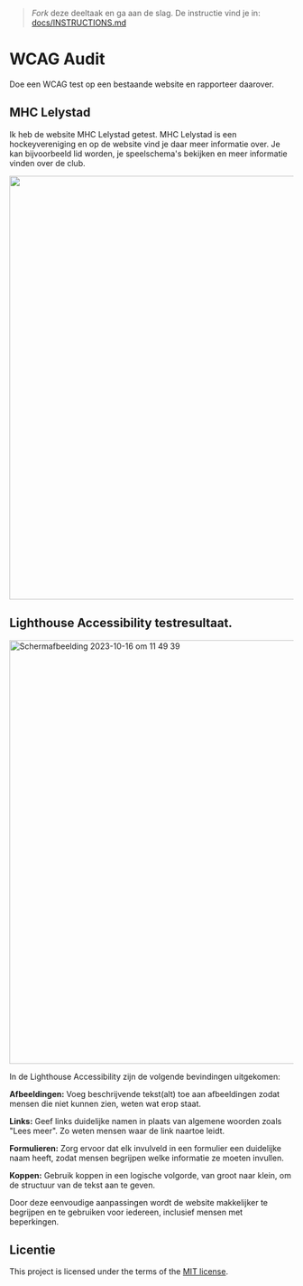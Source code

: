 > _Fork_ deze deeltaak en ga aan de slag. De instructie vind je in: [docs/INSTRUCTIONS.md](https://github.com/fdnd-task/all-human-wcag-audit/blob/main/docs/INSTRUCTIONS.md)

# WCAG Audit 

Doe een WCAG test op een bestaande website en rapporteer daarover.

## MHC Lelystad

Ik heb de website MHC Lelystad getest. MHC Lelystad is een hockeyvereniging en op de website vind je daar meer informatie over. Je kan bijvoorbeeld lid worden, je speelschema's bekijken en meer informatie vinden over de club. 

<img width="750" src="https://github.com/Lmikkers/all-human-wcag-audit/assets/94455811/b37b840f-7f2b-4fa5-a77e-91a987e5d37f">


## Lighthouse Accessibility testresultaat.
<img width="750" alt="Scherm­afbeelding 2023-10-16 om 11 49 39" src="https://github.com/Lmikkers/the-client-website/assets/94455811/d98dcbff-fc4a-4111-a78d-0871ae3cce1c">


In de Lighthouse Accessibility zijn de volgende bevindingen uitgekomen:

**Afbeeldingen:** Voeg beschrijvende tekst(alt) toe aan afbeeldingen zodat mensen die niet kunnen zien, weten wat erop staat.

**Links:** Geef links duidelijke namen in plaats van algemene woorden zoals "Lees meer". Zo weten mensen waar de link naartoe leidt.

**Formulieren:** Zorg ervoor dat elk invulveld in een formulier een duidelijke naam heeft, zodat mensen begrijpen welke informatie ze moeten invullen.

**Koppen:** Gebruik koppen in een logische volgorde, van groot naar klein, om de structuur van de tekst aan te geven.

Door deze eenvoudige aanpassingen wordt de website makkelijker te begrijpen en te gebruiken voor iedereen, inclusief mensen met beperkingen.


## Licentie

This project is licensed under the terms of the [MIT license](./LICENSE).
